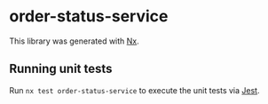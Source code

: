 # order-status-service

This library was generated with [Nx](https://nx.dev).

## Running unit tests

Run `nx test order-status-service` to execute the unit tests via [Jest](https://jestjs.io).
